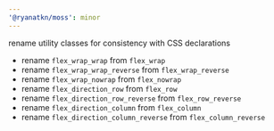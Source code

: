 ```yaml
---
'@ryanatkn/moss': minor
---
```


rename utility classes for consistency with CSS declarations

- rename `flex_wrap_wrap` from `flex_wrap`
- rename `flex_wrap_wrap_reverse` from `flex_wrap_reverse`
- rename `flex_wrap_nowrap` from `flex_nowrap`
- rename `flex_direction_row` from `flex_row`
- rename `flex_direction_row_reverse` from `flex_row_reverse`
- rename `flex_direction_column` from `flex_column`
- rename `flex_direction_column_reverse` from `flex_column_reverse`
